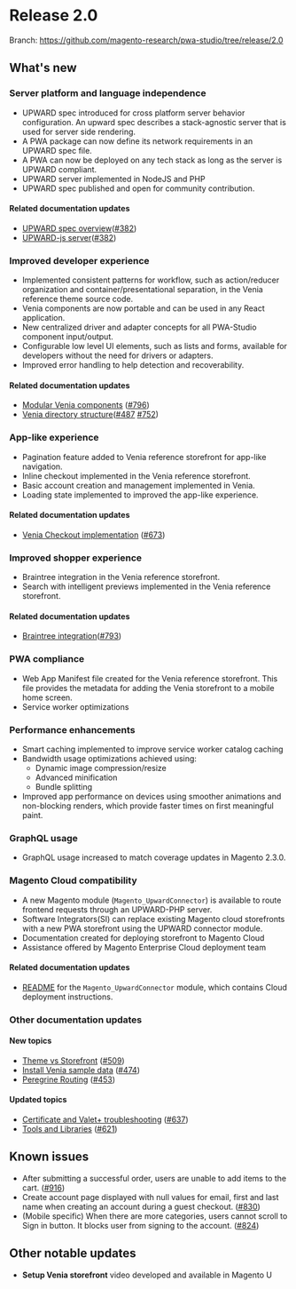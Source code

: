# Release 2.0

Branch: https://github.com/magento-research/pwa-studio/tree/release/2.0

## What's new

### Server platform and language independence

-   UPWARD spec introduced for cross platform server behavior configuration.
    An upward spec describes a stack-agnostic server that is used for server side rendering.
-   A PWA package can now define its network requirements in an UPWARD spec file.
-   A PWA can now be deployed on any tech stack as long as the server is UPWARD compliant.
-   UPWARD server implemented in NodeJS and PHP
-   UPWARD spec published and open for community contribution.

#### Related documentation updates

-   [UPWARD spec overview][]([#382][])
-   [UPWARD-js server][]([#382][])

### Improved developer experience

-   Implemented consistent patterns for workflow, such as action/reducer organization and container/presentational separation, in the Venia reference theme source code.
-   Venia components are now portable and can be used in any React application.
-   New centralized driver and adapter concepts for all PWA-Studio component input/output.
-   Configurable low level UI elements, such as lists and forms, available for developers without the need for drivers or adapters.
-   Improved error handling to help detection and recoverability.

#### Related documentation updates

-   [Modular Venia components][] ([#796][])
-   [Venia directory structure][]([#487][] [#752][])

### App-like experience

-   Pagination feature added to Venia reference storefront for app-like navigation.
-   Inline checkout implemented in the Venia reference storefront.
-   Basic account creation and management implemented in Venia.
-   Loading state implemented to improved the app-like experience.

#### Related documentation updates

-   [Venia Checkout implementation][] ([#673][])

### Improved shopper experience

-   Braintree integration in the Venia reference storefront.
-   Search with intelligent previews implemented in the Venia reference storefront.

#### Related documentation updates

-   [Braintree integration][]([#793][])

### PWA compliance

-   Web App Manifest file created for the Venia reference storefront.
    This file provides the metadata for adding the Venia storefront to a mobile home screen.
-   Service worker optimizations

### Performance enhancements

-   Smart caching implemented to improve service worker catalog caching
-   Bandwidth usage optimizations achieved using:
    -   Dynamic image compression/resize
    -   Advanced minification
    -   Bundle splitting
-   Improved app performance on devices using smoother animations and non-blocking renders, which provide faster times on first meaningful paint.

### GraphQL usage

-   GraphQL usage increased to match coverage updates in Magento 2.3.0.

### Magento Cloud compatibility

-   A new Magento module (`Magento_UpwardConnector`) is available to route frontend requests through an UPWARD-PHP server.
-   Software Integrators(SI) can replace existing Magento cloud storefronts with a new PWA storefront using the UPWARD connector module.
-   Documentation created for deploying storefront to Magento Cloud
-   Assistance offered by Magento Enterprise Cloud deployment team

#### Related documentation updates

-   [README][] for the `Magento_UpwardConnector` module, which contains Cloud deployment instructions.

### Other documentation updates

#### New topics

-   [Theme vs Storefront][] ([#509][])
-   [Install Venia sample data][] ([#474][])
-   [Peregrine Routing][] ([#453][])

#### Updated topics

-   [Certificate and Valet+ troubleshooting][] ([#637][])
-   [Tools and Libraries][] ([#621][])

## Known issues

-   After submitting a successful order, users are unable to add items to the cart. ([#916][])
-   Create account page displayed with null values for email, first and last name when creating an account during a guest checkout. ([#830][])
-   (Mobile specific) When there are more categories, users cannot scroll to Sign in button. It blocks user from signing to the account. ([#824][])

## Other notable updates

-   **Setup Venia storefront** video developed and available in Magento U

[braintree integration]: https://magento-research.github.io/pwa-studio/venia-pwa-concept/features/braintree/
[#793]: https://github.com/magento-research/pwa-studio/pull/793
[readme]: https://github.com/magento-research/magento2-upward-connector
[upward-js server]: https://magento-research.github.io/pwa-studio/technologies/upward/reference-implementation/
[upward spec overview]: https://magento-research.github.io/pwa-studio/technologies/upward/
[#382]: https://github.com/magento-research/pwa-studio/pull/382
[peregrine routing]: https://magento-research.github.io/pwa-studio/peregrine/routing/
[#453]: https://github.com/magento-research/pwa-studio/pull/453
[install venia sample data]: https://magento-research.github.io/pwa-studio/venia-pwa-concept/install-sample-data/
[#474]: https://github.com/magento-research/pwa-studio/pull/474
[theme vs storefront]: https://magento-research.github.io/pwa-studio/technologies/theme-vs-storefront/
[#509]: https://github.com/magento-research/pwa-studio/pull/509
[venia checkout implementation]: https://magento-research.github.io/pwa-studio/venia-pwa-concept/features/checkout/
[#673]: https://github.com/magento-research/pwa-studio/pull/673
[modular venia components]: https://magento-research.github.io/pwa-studio/venia-pwa-concept/features/modular-components/
[#796]: https://github.com/magento-research/pwa-studio/issues/796
[venia directory structure]: https://magento-research.github.io/pwa-studio/venia-pwa-concept/project-structure/
[#752]: https://github.com/magento-research/pwa-studio/pull/752
[#487]: https://github.com/magento-research/pwa-studio/pull/487
[tools and libraries]: https://magento-research.github.io/pwa-studio/technologies/tools-libraries/
[#621]: https://github.com/magento-research/pwa-studio/pull/621
[certificate and valet+ troubleshooting]: https://magento-research.github.io/pwa-studio/pwa-buildpack/troubleshooting/
[#637]: https://github.com/magento-research/pwa-studio/pull/637
[#916]: https://github.com/magento-research/pwa-studio/issues/916
[#830]: https://github.com/magento-research/pwa-studio/issues/83o
[#824]: https://github.com/magento-research/pwa-studio/issues/824
